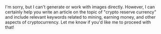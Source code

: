 I'm sorry, but I can't generate or work with images directly. However, I can certainly help you write an article on the topic of "crypto reserve currency" and include relevant keywords related to mining, earning money, and other aspects of cryptocurrency. Let me know if you'd like me to proceed with that!